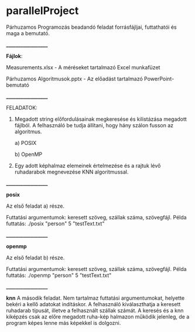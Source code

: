 # parallelProject

Párhuzamos Programozás beadandó feladat forrásfájljai, futtathatói és maga a bemutató.


**_________________**


**Fájlok**:

Measurements.xlsx - A méréseket tartalmazó Excel munkafüzet

Párhuzamos Algoritmusok.pptx - Az előadást tartalmazó PowerPoint-bemutató


**_________________**

FELADATOK:

1) Megadott string előfordulásainak megkeresése és kilistázása megadott fájlból. A felhasználó be tudja állítani, hogy hány szálon fusson az algoritmus.
   
   a) POSIX
   
   b) OpenMP
   
3) Egy adott képhalmaz elemeinek értelmezése és a rajtuk lévő ruhadarabok megnevezése KNN algoritmussal.

**_________________**

**posix**

Az első feladat a) része.

Futtatási argumentumok: keresett szöveg, szállak száma, szövegfájl.
Példa futtatás: ./posix "person" 5 "testText.txt"

**_________________**

**openmp**

Az első feladat b) része.

Futtatási argumentumok: keresett szöveg, szállak száma, szövegfájl.
Példa futtatás: ./openmp "person" 5 "testText.txt"

**_________________**


**knn**
A második feladat.
Nem tartalmaz futtatási argumentumokat, helyette bekéri a kellő adatokat indításkor.
A felhasználó kiválaszthatja a keresett ruhadarab típusát, illetve a felhasznált szállak számát.
A keresés és a knn kiképzés csak az előre megadott ruha-kép halmazon működik jelenleg, de a program képes lenne más képekkel is dolgozni.
